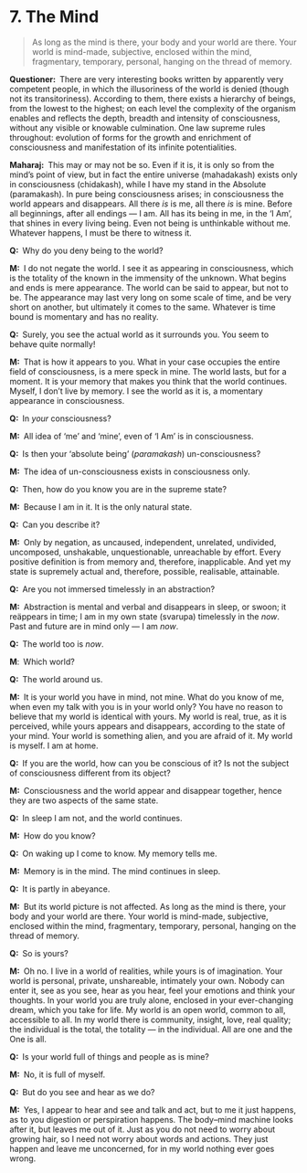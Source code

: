 # 7. The Mind

>As long as the mind is there, your body and your world are there. Your world is mind-made, subjective, enclosed within the mind, fragmentary, temporary, personal, hanging on the thread of memory.

**Questioner:**&ensp;There are very interesting books written by apparently very competent people, in which the illusoriness of the world is denied (though not its transitoriness). According to them, there exists a hierarchy of beings, from the lowest to the highest; on each level the complexity of the organism enables and reflects the depth, breadth and intensity of consciousness, without any visible or knowable culmination. One law supreme rules throughout: evolution of forms for the growth and enrichment of consciousness and manifestation of its infinite potentialities.

**Maharaj:**&ensp;This may or may not be so. Even if it is, it is only so from the mind’s point of view, but in fact the entire universe (<span data-tippy-content="The great expanse of existence, the universe of matter and energy.">mahadakash</span>) exists only in consciousness (<span data-tippy-content="[<em>chit</em>, to perceive + <em>akash</em>, expanse, sky] Brahman in its aspect of limitless knowledge, the expanse of awareness. Variously used for consciousness, individual as well as universal.">chidakash</span>), while I have my stand in the Absolute (<span data-tippy-content="The great expanse, the timeless and spaceless reality; the Absolute being.">paramakash</span>). In pure being consciousness arises; in consciousness the world appears and disappears. All there *is* is me, all there *is* is mine. Before all beginnings, after all endings — I am. All has its being in me, in the ‘I Am’, that shines in every living being. Even not being is unthinkable without me. Whatever happens, I must be there to witness it.

**Q:**&ensp;Why do you deny being to the world?

**M:**&ensp;I do not negate the world. I see it as appearing in consciousness, which is the totality of the known in the immensity of the unknown. What begins and ends is mere appearance. The world can be said to appear, but not to be. The appearance may last very long on some scale of time, and be very short on another, but ultimately it comes to the same. Whatever is time bound is momentary and has no reality.

**Q:**&ensp;Surely, you see the actual world as it surrounds you. You seem to behave quite normally!

**M:**&ensp;That is how it appears to you. What in your case occupies the entire field of consciousness, is a mere speck in mine. The world lasts, but for a moment. It is your memory that makes you think that the world continues. Myself, I don’t live by memory. I see the world as it is, a momentary appearance in consciousness.

**Q:**&ensp;In *your* consciousness?

**M:**&ensp;All idea of ‘me’ and ‘mine’, even of ‘I Am’ is in consciousness.

**Q:**&ensp;Is then your ‘absolute being’ (*paramakash*) un-consciousness?

**M:**&ensp;The idea of un-consciousness exists in consciousness only.

**Q:**&ensp;Then, how do you know you are in the supreme state?

**M:**&ensp;Because I am in it. It is the only natural state.

**Q:**&ensp;Can you describe it?

**M:**&ensp;Only by negation, as uncaused, independent, unrelated, undivided, uncomposed, unshakable, unquestionable, unreachable by effort. Every positive definition is from memory and, therefore, inapplicable. And yet my state is supremely actual and, therefore, possible, realisable, attainable.

**Q:**&ensp;Are you not immersed timelessly in an abstraction?

**M:**&ensp;Abstraction is mental and verbal and disappears in sleep, or swoon; it reäppears in time; I am in my own state (<span data-tippy-content="One’s own form, nature, character.">svarupa</span>) timelessly in the *now*. Past and future are in mind only — I am *now*.

**Q:**&ensp;The world too is *now*.

**M**:&ensp;Which world?

**Q:**&ensp;The world around us.

**M:**&ensp;It is your world you have in mind, not mine. What do you know of me, when even my talk with you is in your world only? You have no reason to believe that my world is identical with yours. My world is real, true, as it is perceived, while yours appears and disappears, according to the state of your mind. Your world is something alien, and you are afraid of it. My world is myself. I am at home.

**Q:**&ensp;If you are the world, how can you be conscious of it? Is not the subject of consciousness different from its object?

**M:**&ensp;Consciousness and the world appear and disappear together, hence they are two aspects of the same state.

**Q:**&ensp;In sleep I am not, and the world continues.

**M:**&ensp;How do you know?

**Q:**&ensp;On waking up I come to know. My memory tells me.

**M:**&ensp;Memory is in the mind. The mind continues in sleep.

**Q:**&ensp;It is partly in abeyance.

**M:**&ensp;But its world picture is not affected. As long as the mind is there, your body and your world are there. Your world is mind-made, subjective, enclosed within the mind, fragmentary, temporary, personal, hanging on the thread of memory.

**Q:**&ensp;So is yours?

**M:**&ensp;Oh no. I live in a world of realities, while yours is of imagination. Your world is personal, private, unshareable, intimately your own. Nobody can enter it, see as you see, hear as you hear, feel your emotions and think your thoughts. In your world you are truly alone, enclosed in your ever-changing dream, which you take for life. My world is an open world, common to all, accessible to all. In my world there is community, insight, love, real quality; the individual is the total, the totality — in the individual. All are one and the One is all.

**Q:**&ensp;Is your world full of things and people as is mine?

**M:**&ensp;No, it is full of myself.

**Q:**&ensp;But do you see and hear as we do?

**M:**&ensp;Yes, l appear to hear and see and talk and act, but to me it just happens, as to you digestion or perspiration happens. The body–mind machine looks after it, but leaves me out of it. Just as you do not need to worry about growing hair, so I need not worry about words and actions. They just happen and leave me unconcerned, for in my world nothing ever goes wrong.

<script>
export default {
  props: ["slot-key"],
  mounted () {
    tippy("[data-tippy-content]", {allowHTML: true});
  }
}
</script>